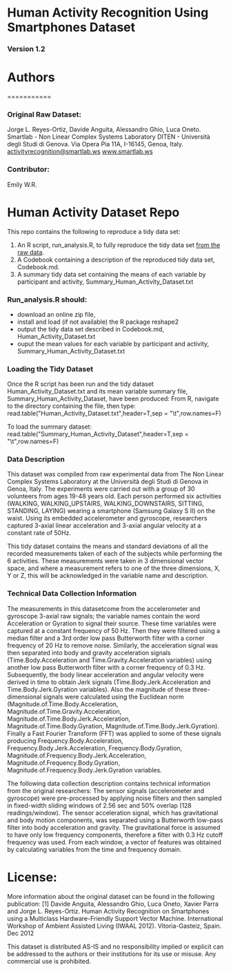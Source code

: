 Human Activity Recognition Using Smartphones Dataset
===========
### Version 1.2

# Authors
===========
### Original Raw Dataset:
Jorge L. Reyes-Ortiz, Davide Anguita, Alessandro Ghio, Luca Oneto.
Smartlab - Non Linear Complex Systems Laboratory
DITEN - Università degli Studi di Genova.
Via Opera Pia 11A, I-16145, Genoa, Italy.
activityrecognition@smartlab.ws
www.smartlab.ws

### Contributor: 
Emily W.R.



Human Activity Dataset Repo
===========
This repo contains the following to reproduce a tidy data set:
1. An R script, run_analysis.R, to fully reproduce the tidy data set [from the raw data](https://d396qusza40orc.cloudfront.net/getdata%2Fprojectfiles%2FUCI%20HAR%20Dataset.zip).
1. A Codebook containing a description of the reproduced tidy data set, Codebook.md.
1. A summary tidy data set containing the means of each variable by participant and activity, Summary_Human_Activity_Dataset.txt

### Run_analysis.R should:
 * download an online zip file, 
 * install and load (if not available) the R package reshape2
 * output the tidy data set described in Codebook.md, Human_Activity_Dataset.txt
 * ouput the mean values for each variable by participant and activity, Summary_Human_Activity_Dataset.txt

### Loading the Tidy Dataset

Once the R script has been run and the tidy dataset Human_Activity_Dataset.txt
and its mean variable summary file, Summary_Human_Activity_Dataset, have been produced:
From R, navigate to the directory containing the file, then type:
read.table("Human_Activity_Dataset.txt",header=T,sep = "\t",row.names=F)

To load the summary dataset:
read.table("Summary_Human_Activity_Dataset",header=T,sep = "\t",row.names=F) 

### Data Description 

This dataset was compiled from raw experimental data from 
  The Non Linear Complex Systems Laboratory at the Università degli 
  Studi di Genova in Genoa, Italy. The experiments were carried out 
  with a group of 30 volunteers from ages 19-48 years old. Each person 
  performed six activities (WALKING, WALKING_UPSTAIRS, 
  WALKING_DOWNSTAIRS, SITTING, STANDING, LAYING) wearing a smartphone 
  (Samsung Galaxy S II) on the waist. Using its embedded accelerometer 
  and gyroscope, researchers captured 3-axial linear acceleration and 
  3-axial angular velocity at a constant rate of 50Hz. 

This tidy dataset contains the means and standard deviations of 
  all the recorded measurements taken of each of the subjects while 
  performing the 6 activities. These measurements were taken in 3 
  dimensional vector space, and where a measurement refers to one of the 
  three dimensions, X, Y or Z, this will be acknowledged in the variable
  name and description.  

### Technical Data Collection Information 

The measurements in this datasetcome from the accelerometer and 
  gyroscope 3-axial raw signals; the variable names contain the word 
  Acceleration or Gyration to signal their source. These time variables 
  were captured at a constant frequency of 50 Hz. Then they were 
  filtered using a median filter and a 3rd order low pass Butterworth 
  filter with a corner frequency of 20 Hz to remove noise. Similarly, 
  the acceleration signal was then separated into body and gravity 
  acceleration signals (Time.Body.Acceleration and 
  Time.Gravity.Acceleration variables) using another low pass 
  Butterworth filter with a corner frequency of 0.3 Hz.  Subsequently, 
  the body linear acceleration and angular velocity were derived in 
  time to obtain Jerk signals (Time.Body.Jerk.Acceleration and 
  Time.Body.Jerk.Gyration variables). Also the magnitude of these 
  three-dimensional signals were calculated using the Euclidean norm 
  (Magnitude.of.Time.Body.Acceleration, 
  Magnitude.of.Time.Gravity.Acceleration,
  Magnitude.of.Time.Body.Jerk.Acceleration,
  Magnitude.of.Time.Body.Gyration,
  Magnitude.of.Time.Body.Jerk.Gyration).  Finally a Fast Fourier 
  Transform (FFT) was applied to some of these signals producing 
  Frequency.Body.Acceleration, Frequency.Body.Jerk.Acceleration,
  Frequency.Body.Gyration, 
  Magnitude.of.Frequency.Body.Jerk.Acceleration, 
  Magnitude.of.Frequency.Body.Gyration,
  Magnitude.of.Frequency.Body.Jerk.Gyration variables. 

The following data collection description contains technical 
  information from the original researchers: 
 The sensor signals 
  (accelerometer and gyroscope) were pre-processed by applying noise 
  filters and then sampled in fixed-width sliding windows of 2.56 sec 
  and 50% overlap (128 readings/window). The sensor acceleration signal, 
  which has gravitational and body motion components, was separated 
  using a Butterworth low-pass filter into body acceleration and 
  gravity. The gravitational force is assumed to have only low 
  frequency components, therefore a filter with 0.3 Hz cutoff 
  frequency was used. From each window, a vector of features was 
  obtained by calculating variables from the time and frequency 
  domain. 

License: 
=========== 
More information about the original dataset can be found in the 
  following publication: 
[1] Davide Anguita, Alessandro Ghio, Luca Oneto, Xavier Parra and
  Jorge L. Reyes-Ortiz. Human Activity Recognition on Smartphones using
  a Multiclass Hardware-Friendly Support Vector Machine. International 
  Workshop of Ambient Assisted Living (IWAAL 2012). Vitoria-Gasteiz, 
  Spain. Dec 2012 

This dataset is distributed AS-IS and no responsibility implied or 
  explicit can be addressed to the authors or their institutions for 
  its use or misuse. Any commercial use is prohibited. 
